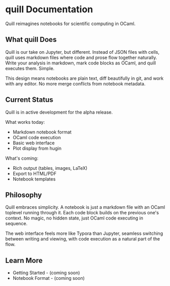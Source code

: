 # quill Documentation

Quill reimagines notebooks for scientific computing in OCaml.

## What quill Does

Quill is our take on Jupyter, but different. Instead of JSON files with cells, quill uses markdown files where code and prose flow together naturally. Write your analysis in markdown, mark code blocks as OCaml, and quill executes them. Simple.

This design means notebooks are plain text, diff beautifully in git, and work with any editor. No more merge conflicts from notebook metadata.

## Current Status

Quill is in active development for the alpha release.

What works today:
- Markdown notebook format
- OCaml code execution
- Basic web interface
- Plot display from hugin

What's coming:
- Rich output (tables, images, LaTeX)
- Export to HTML/PDF
- Notebook templates

## Philosophy

Quill embraces simplicity. A notebook is just a markdown file with an OCaml toplevel running through it. Each code block builds on the previous one's context. No magic, no hidden state, just OCaml code executing in sequence.

The web interface feels more like Typora than Jupyter, seamless switching between writing and viewing, with code execution as a natural part of the flow.

## Learn More

- Getting Started - (coming soon)
- Notebook Format - (coming soon)